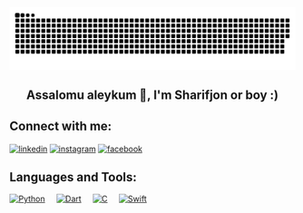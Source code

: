 <div>
  <img src="https://github.com/omadli/omadli/raw/master/output/github-contribution-grid-snake.svg" alt="snake"></center>
</div>

<h2 align="center">Assalomu aleykum 👋, I'm Sharifjon or boy :)</h2>


## Connect with me:
<p align="left">
  <a href="https://www.linkedin.com/in/sharifjon-muminov-8772b12b4/" target="blank"><img align="center" src="https://img.icons8.com/color/48/000000/linkedin.png" alt="linkedin" /></a>
  <a href="https://www.instagram.com/sharifboy_muminov/" target="blank"><img align="center" src="https://img.icons8.com/color/48/000000/instagram-new.png" alt="instagram" /></a>
  <a href="https://www.facebook.com/profile.php?id=100047941307329" target="blank"><img align="center" src="https://upload.wikimedia.org/wikipedia/commons/6/6c/Facebook_Logo_2023.png" alt="facebook" width="50" height="50"/></a>  
</p>

## Languages and Tools:
<p align="left">
<div style="display: flex; align-items: center; gap: 20px;">
  <a href="https://www.python.org/" target="_blank">
    <img src="https://img.icons8.com/color/48/000000/python.png" alt="Python" width="50" height="50" />
  </a>
  
  <a href="https://dart.dev/" target="_blank">
    <img src="https://upload.wikimedia.org/wikipedia/commons/thumb/9/91/Dart-logo-icon.svg/2048px-Dart-logo-icon.svg.png" alt="Dart" width="50" height="50" />
  </a>
  
  <a href="https://itproger.com/course/c-programming" target="_blank">
    <img src="https://cdn.icon-icons.com/icons2/2415/PNG/512/c_plain_logo_icon_146610.png" alt="C" width="50" height="50" />
  </a>
  
  <a href="https://developer.apple.com/swift/" target="_blank">
    <img src="https://cdn3d.iconscout.com/3d/free/thumb/free-swift-3d-icon-download-in-png-blend-fbx-gltf-file-formats--apple-logo-programming-language-ios-macos-coding-lang-pack-logos-icons-7578009.png" alt="Swift" width="50" height="50" />
  </a>    
</div>

 

</p>

